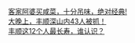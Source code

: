   
[客家阿婆买咸菜，十分吊味，绝对经典!](http://www.dianyue.me/archives/006/t1s6ijor37jltgxz/)  
[大晚上，丰顺深山内43人被抓！](http://www.dianyue.me/archives/917/imf06uas2ww0tpa0/)  
[丰顺这12个人最长寿，谁认识？](http://www.dianyue.me/archives/988/0rej53uct5acu9da/)